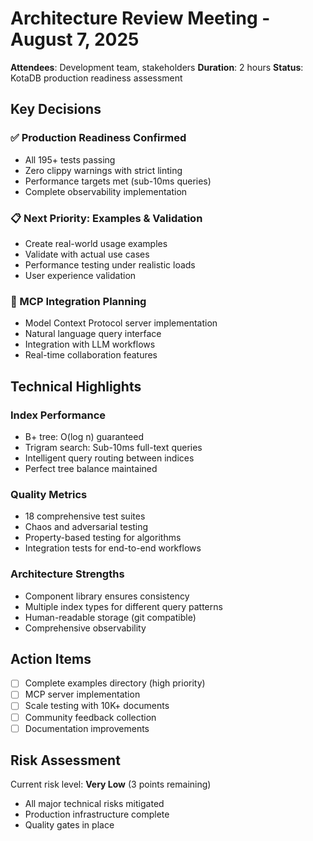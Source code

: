 # Architecture Review Meeting - August 7, 2025

**Attendees**: Development team, stakeholders
**Duration**: 2 hours
**Status**: KotaDB production readiness assessment

## Key Decisions

### ✅ Production Readiness Confirmed
- All 195+ tests passing
- Zero clippy warnings with strict linting
- Performance targets met (sub-10ms queries)
- Complete observability implementation

### 📋 Next Priority: Examples & Validation
- Create real-world usage examples
- Validate with actual use cases
- Performance testing under realistic loads
- User experience validation

### 🚀 MCP Integration Planning
- Model Context Protocol server implementation
- Natural language query interface
- Integration with LLM workflows
- Real-time collaboration features

## Technical Highlights

### Index Performance
- B+ tree: O(log n) guaranteed
- Trigram search: Sub-10ms full-text queries
- Intelligent query routing between indices
- Perfect tree balance maintained

### Quality Metrics
- 18 comprehensive test suites
- Chaos and adversarial testing
- Property-based testing for algorithms
- Integration tests for end-to-end workflows

### Architecture Strengths
- Component library ensures consistency
- Multiple index types for different query patterns
- Human-readable storage (git compatible)
- Comprehensive observability

## Action Items
- [ ] Complete examples directory (high priority)
- [ ] MCP server implementation
- [ ] Scale testing with 10K+ documents
- [ ] Community feedback collection
- [ ] Documentation improvements

## Risk Assessment
Current risk level: **Very Low** (3 points remaining)
- All major technical risks mitigated
- Production infrastructure complete
- Quality gates in place
